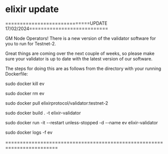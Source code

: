 # elixir update
=============================UPDATE 17/02/2024===========================

GM Node Operators! There is a new version of the validator software for you to run for Testnet-2. 

Great things are coming over the next couple of weeks, so please make sure your validator is up to date with the latest version of our software. 

The steps for doing this are as follows from the directory with your running Dockerfile:

sudo docker kill ev

sudo docker rm ev

sudo docker pull elixirprotocol/validator:testnet-2

sudo docker build . -t elixir-validator

sudo docker run -it --restart unless-stopped -d --name ev elixir-validator

sudo docker logs -f ev

========================================================================
